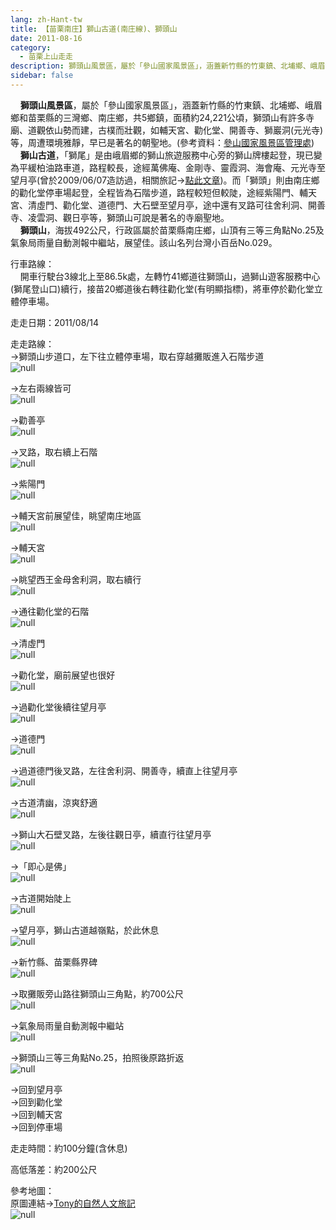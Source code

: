 ```yaml
---
lang: zh-Hant-tw
title: 【苗栗南庄】獅山古道(南庄線)、獅頭山
date: 2011-08-16
category: 
  - 苗栗上山走走
description: 獅頭山風景區，屬於「參山國家風景區」，涵蓋新竹縣的竹東鎮、北埔鄉、峨眉鄉和苗栗縣的三灣鄉、南庄鄉，共5鄉鎮，面積約24,221公頃，獅頭山有許多寺廟、道觀依山勢而建，古樸而壯觀，如輔天宮、勸化堂、開善寺、獅巖洞(元光寺)等，周遭環境雅靜，早已是著名的朝聖地。(參考資料：[參山國家風景區管理處](http://www.trimt-nsa.gov.tw/cht/unit_04_1.aspx)) 獅山古道，「獅尾」是由峨眉鄉的獅山旅遊服務中心旁的獅山牌樓起登，現已變為平緩柏油路車道，路程較長，途經萬佛庵、金剛寺、靈霞洞、海會庵、元光寺至望月亭(曾於2009/06/07造訪過，相關旅記→[點此文章](http://blog.xuite.net/shiun101/1013399/24669799))。而「獅頭」則由南庄鄉的勸化堂停車場起登，全程皆為石階步道，路程較短但較陡，途經紫陽門、輔天宮、清虛門、勸化堂、道德門、大石壁至望月亭，途中還有叉路可往舍利洞、開善寺、凌雲洞、觀日亭等，獅頭山可說是著名的寺廟聖地。 獅頭山，海拔492公尺，行政區屬於苗栗縣南庄鄉，山頂有三等三角點No.25及氣象局雨量自動測報中繼站，展望佳。該山名列台灣小百岳No.029。
sidebar: false
---
```


    **獅頭山風景區**，屬於「參山國家風景區」，涵蓋新竹縣的竹東鎮、北埔鄉、峨眉鄉和苗栗縣的三灣鄉、南庄鄉，共5鄉鎮，面積約24,221公頃，獅頭山有許多寺廟、道觀依山勢而建，古樸而壯觀，如輔天宮、勸化堂、開善寺、獅巖洞(元光寺)等，周遭環境雅靜，早已是著名的朝聖地。(參考資料：[參山國家風景區管理處](http://www.trimt-nsa.gov.tw/cht/unit_04_1.aspx))  
    **獅山古道**，「獅尾」是由峨眉鄉的獅山旅遊服務中心旁的獅山牌樓起登，現已變為平緩柏油路車道，路程較長，途經萬佛庵、金剛寺、靈霞洞、海會庵、元光寺至望月亭(曾於2009/06/07造訪過，相關旅記→[點此文章](http://blog.xuite.net/shiun101/1013399/24669799))。而「獅頭」則由南庄鄉的勸化堂停車場起登，全程皆為石階步道，路程較短但較陡，途經紫陽門、輔天宮、清虛門、勸化堂、道德門、大石壁至望月亭，途中還有叉路可往舍利洞、開善寺、凌雲洞、觀日亭等，獅頭山可說是著名的寺廟聖地。  
    **獅頭山**，海拔492公尺，行政區屬於苗栗縣南庄鄉，山頂有三等三角點No.25及氣象局雨量自動測報中繼站，展望佳。該山名列台灣小百岳No.029。

行車路線：  
    開車行駛台3線北上至86.5k處，左轉竹41鄉道往獅頭山，過獅山遊客服務中心(獅尾登山口)續行，接苗20鄉道後右轉往勸化堂(有明顯指標)，將車停於勸化堂立體停車場。

走走日期：2011/08/14

走走路線：  
→獅頭山步道口，左下往立體停車場，取右穿越攤販進入石階步道  
![null](image/194926209_l.jpg)

→左右兩線皆可  
![null](image/194926212_l.jpg)

→勸善亭  
![null](image/194926214_l.jpg)

→叉路，取右續上石階  
![null](image/194926216_l.jpg)

→紫陽門  
![null](image/194926218_l.jpg)

→輔天宮前展望佳，眺望南庄地區  
![null](image/194926221_l.jpg)

→輔天宮  
![null](image/194926223_l.jpg)

→眺望西王金母舍利洞，取右續行  
![null](image/194926229_l.jpg)

→通往勸化堂的石階  
![null](image/194926234_l.jpg)

→清虛門  
![null](image/194926239_l.jpg)

→勸化堂，廟前展望也很好  
![null](image/194926242_l.jpg)

→過勸化堂後續往望月亭  
![null](image/194926243_l.jpg)

→道德門  
![null](image/194926245_l.jpg)

→過道德門後叉路，左往舍利洞、開善寺，續直上往望月亭  
![null](image/194926247_l.jpg)

→古道清幽，涼爽舒適  
![null](image/194926249_l.jpg)

→獅山大石壁叉路，左後往觀日亭，續直行往望月亭  
![null](image/194926251_l.jpg)

→「即心是佛」  
![null](image/194926252_l.jpg)

→古道開始陡上  
![null](image/194926254_l.jpg)

→望月亭，獅山古道越嶺點，於此休息  
![null](image/194926255_l.jpg)

→新竹縣、苗栗縣界碑  
![null](image/194926257_l.jpg)

→取攤販旁山路往獅頭山三角點，約700公尺  
![null](image/194926258_l.jpg)

→氣象局雨量自動測報中繼站  
![null](image/194926260_l.jpg)

→獅頭山三等三角點No.25，拍照後原路折返  
![null](image/194926204_l.jpg)

→回到望月亭  
→回到勸化堂  
→回到輔天宮  
→回到停車場

走走時間：約100分鐘(含休息)

高低落差：約200公尺

參考地圖：  
原圖連結→[Tony的自然人文旅記](http://www.tonyhuang39.com/tony0456/tony0456.html)  
![null](image/194926301_l.jpg)